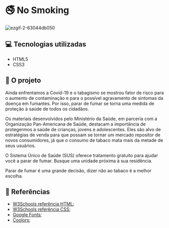 # 🚭 No Smoking
![ezgif-2-63044db050](https://user-images.githubusercontent.com/96698803/158083091-059a09f0-3221-45c6-b05b-8bd0dd19155a.gif)

## 💻 Tecnologias utilizadas

- HTML5
- CSS3

## 📝 O projeto
Ainda enfrentamos a Covid-19 e o tabagismo se mostrou fator de risco para o aumento de contaminação e para o possível agravamento de sintomas da doença em fumantes. Por isso, parar de fumar se torna uma medida de proteção à saúde de todos os cidadãos.

Os materiais desenvolvidos pelo Ministério da Saúde, em parceria com a Organização Pan-Americana de Saúde, destacam a importância de protegermos a saúde de crianças, jovens e adolescentes. Eles são alvo de estratégias de venda para que possam se tornar um mercado repositor de novos consumidores, já que o consumo de tabaco mata mais da metade de seus usuários.

O Sistema Único de Saúde (SUS) oferece tratamento gratuito para ajudar você a parar de fumar. Busque uma unidade próxima à sua residência.

Parar de fumar é uma grande decisão, dizer não ao tabaco é a melhor escolha.

## 🔎 Referências

- [W3Schools referência HTML](https://www.w3schools.com/tags/default.asp);
- [W3Schools referência CSS](https://www.w3schools.com/cssref/default.asp);
- [Google Fonts](https://fonts.google.com/);
- [Coolors](https://coolors.co/palettes/trending);
